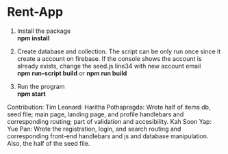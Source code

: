 # Rent-App
1. Install the package <br/>
 <b>npm install</b>

2. Create database and collection. The script can be only run once since it create a account on firebase. If the console shows the account is already exists, change the seed.js line34 with new account email  <br/>
  <b>npm run-script build</b> or <b>npm run build</b>
3. Run the program <br/>
<b>npm start</b>

Contribution:
Tim Leonard:
Haritha Pothapragda: Wrote half of items db, seed file; main page, landing page, and profile handlebars and corresponding routing; part of validation and accesibility.
Kah Soon Yap:
Yue Pan: Wrote the registration, login, and search routing and corresponding front-end handlebars and js and database manipulation. Also, the half of the seed file.
